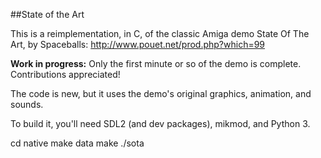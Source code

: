 ##State of the Art

This is a reimplementation, in C, of the classic Amiga demo State Of The Art, by Spaceballs: http://www.pouet.net/prod.php?which=99

**Work in progress:** Only the first minute or so of the demo is complete. Contributions appreciated!

The code is new, but it uses the demo's original graphics, animation, and sounds.

To build it, you'll need SDL2 (and dev packages), mikmod, and Python 3.

cd native
make data
make
./sota


